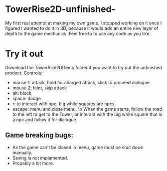 # TowerRise2D-unfinished-
My first real attempt at making my own game. I stopped working on it once I figured I wanted to do it in 3D, because it would add an entire new layer of depth to the game mechanics. Feel free to to use any code as you like.
# Try it out
Download the TowerRise2DDemo folder if you want to try out the unfinished product. Controls:
- mouse 1: attack, hold for charged attack, click to proceed dialogue
- mouse 2: feint, skip attack
- alt: block
- space: dodge
- r: to interact with npc, big white squares are npcs.
- escape: menu and close menu. \n
  When the game starts, follow the road to the left to get to the Tower, or interact with the big white square that is a npc and follow it for dialogue.
## Game breaking bugs:
  - As the game can't be closed in menu, game must be shut down manually.
  - Saving is not implamented.
  - Propably a lot more.
